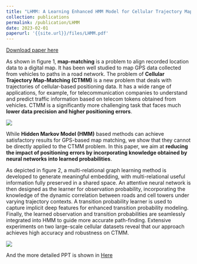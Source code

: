 ```yaml
---
title: "LHMM: A Learning Enhanced HMM Model for Cellular Trajectory Map Matching"
collection: publications
permalink: /publication/LHMM
date: 2023-02-01
paperurl: '{{site.url}}/files/LHMM.pdf'
---
```

[Download paper here](http://academicpages.github.io/files/paper1.pdf)

As shown in figure 1, **map-matching** is a problem to align recorded location data to a digital map. It has been well studied to map GPS data collected from vehicles to paths in a road network. The problem of **Cellular Trajectory Map-Matching (CTMM)** is a new problem that deals with trajectories of cellular-based positioning data. It has a wide range of applications, for example, for telecommunication companies to understand and predict traffic information based on telecom tokens obtained from vehicles. CTMM is a significantly more challenging task that faces much **lower data precision and higher positioning errors**.

![]({{site.url}}/images/figure1.png)

While **Hidden Markov Model (HMM)** based methods can achieve satisfactory results for GPS-based map matching, we show that they cannot be directly applied to the CTMM problem. In this paper, we aim at **reducing the impact of positioning errors by incorporating knowledge obtained by neural networks into learned probabilities**.

As depicted in figure 2, a multi-relational graph learning method is developed to generate meaningful embedding, with multi-relational useful information fully preserved in a shared space. An attentive neural network is then designed as the learner for observation probability, incorporating the knowledge of the dynamic correlation between roads and cell towers under varying trajectory contexts. A transition probability learner is used to capture implicit deep features for enhanced transition probability modeling. Finally, the learned observation and transition probabilities are seamlessly integrated into HMM to guide more accurate path-finding. Extensive experiments on two large-scale cellular datasets reveal that our approach achieves high accuracy and robustness on CTMM.

![]({{site.url}}/images/figure2.png)

And the more detailed PPT is shown in [Here]({{site.url}}/files/ICDE-camera.pdf)
